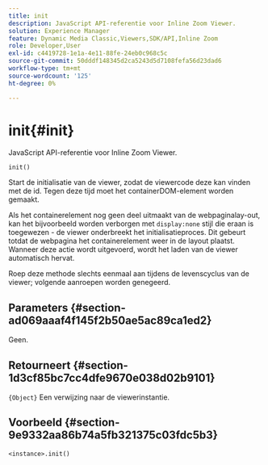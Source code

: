 ```yaml
---
title: init
description: JavaScript API-referentie voor Inline Zoom Viewer.
solution: Experience Manager
feature: Dynamic Media Classic,Viewers,SDK/API,Inline Zoom
role: Developer,User
exl-id: c4419728-1e1a-4e11-88fe-24eb0c968c5c
source-git-commit: 50dddf148345d2ca5243d5d7108fefa56d23dad6
workflow-type: tm+mt
source-wordcount: '125'
ht-degree: 0%

---
```


# init{#init}

JavaScript API-referentie voor Inline Zoom Viewer.

`init()`

Start de initialisatie van de viewer, zodat de viewercode deze kan vinden met de id. Tegen deze tijd moet het containerDOM-element worden gemaakt.

Als het containerelement nog geen deel uitmaakt van de webpaginalay-out, kan het bijvoorbeeld worden verborgen met `display:none` stijl die eraan is toegewezen - de viewer onderbreekt het initialisatieproces. Dit gebeurt totdat de webpagina het containerelement weer in de layout plaatst. Wanneer deze actie wordt uitgevoerd, wordt het laden van de viewer automatisch hervat.

Roep deze methode slechts eenmaal aan tijdens de levenscyclus van de viewer; volgende aanroepen worden genegeerd.

## Parameters {#section-ad069aaaf4f145f2b50ae5ac89ca1ed2}

Geen.

## Retourneert {#section-1d3cf85bc7cc4dfe9670e038d02b9101}

`{Object}` Een verwijzing naar de viewerinstantie.

## Voorbeeld {#section-9e9332aa86b74a5fb321375c03fdc5b3}

```
<instance>.init()
```
